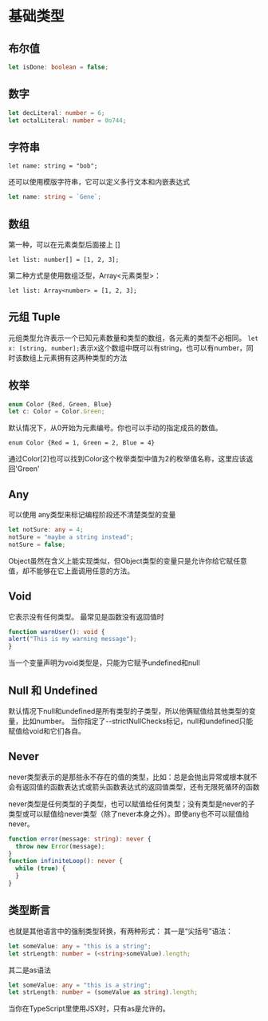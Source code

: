 # 基础类型

## 布尔值

```typescript
let isDone: boolean = false;
```

## 数字

```typescript
let decLiteral: number = 6;
let octalLiteral: number = 0o744;
```

## 字符串

`let name: string = "bob";`

还可以使用模版字符串，它可以定义多行文本和内嵌表达式

```typescript
let name: string = `Gene`;
```

## 数组

第一种，可以在元素类型后面接上 []

`let list: number[] = [1, 2, 3];`

第二种方式是使用数组泛型，Array<元素类型>：

`let list: Array<number> = [1, 2, 3];`

## 元组 Tuple

元组类型允许表示一个已知元素数量和类型的数组，各元素的类型不必相同。
`let x: [string, number];`表示x这个数组中既可以有string，也可以有number，同时该数组上元素拥有这两种类型的方法

## 枚举

```typescript
enum Color {Red, Green, Blue}
let c: Color = Color.Green;
```

默认情况下，从0开始为元素编号。你也可以手动的指定成员的数值。

`enum Color {Red = 1, Green = 2, Blue = 4}`

通过Color[2]也可以找到Color这个枚举类型中值为2的枚举值名称，这里应该返回'Green'

## Any

可以使用 any类型来标记编程阶段还不清楚类型的变量

```typescript
let notSure: any = 4;
notSure = "maybe a string instead";
notSure = false;
```

Object虽然在含义上能实现类似，但Object类型的变量只是允许你给它赋任意值，却不能够在它上面调用任意的方法。

## Void

它表示没有任何类型。 最常见是函数没有返回值时

```typescript
function warnUser(): void {
alert("This is my warning message");
}
```

当一个变量声明为void类型是，只能为它赋予undefined和null

## Null 和 Undefined

默认情况下null和undefined是所有类型的子类型，所以他俩赋值给其他类型的变量，比如number。
当你指定了--strictNullChecks标记，null和undefined只能赋值给void和它们各自。

## Never

never类型表示的是那些永不存在的值的类型，比如：总是会抛出异常或根本就不会有返回值的函数表达式或箭头函数表达式的返回值类型，还有无限死循环的函数

never类型是任何类型的子类型，也可以赋值给任何类型；没有类型是never的子类型或可以赋值给never类型（除了never本身之外）。即使any也不可以赋值给never。

```typescript
function error(message: string): never {
  throw new Error(message);
}
function infiniteLoop(): never {
  while (true) {
  }
}
```

## 类型断言

也就是其他语言中的强制类型转换，有两种形式：
其一是“尖括号”语法：

```typescript
let someValue: any = "this is a string";
let strLength: number = (<string>someValue).length;
```

其二是as语法

```typescript
let someValue: any = "this is a string";
let strLength: number = (someValue as string).length;
```

当你在TypeScript里使用JSX时，只有as是允许的。
